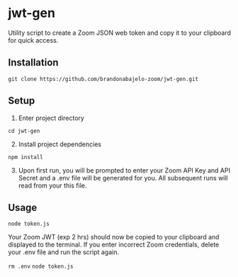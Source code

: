 # jwt-gen
Utility script to create a Zoom JSON web token and copy it to your clipboard for quick access. 

## Installation

`git clone https://github.com/brandonabajelo-zoom/jwt-gen.git`

## Setup

1. Enter project directory

`cd jwt-gen`

2. Install project dependencies

`npm install`

3.  Upon first run, you will be prompted to enter your Zoom API Key and API Secret and a .env file will be generated for you. All subsequent runs will read from your this file.

## Usage

`node token.js`

Your Zoom JWT (exp 2 hrs) should now be copied to your clipboard and displayed to the terminal. If you enter incorrect Zoom credentials, delete your .env file and run the script again.

`rm .env`
`node token.js`
